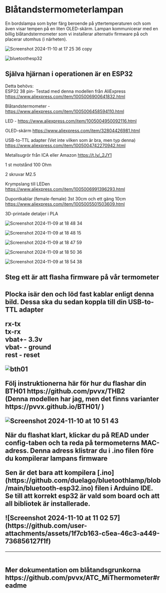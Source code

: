 # <h1>Blåtandstermometerlampan</h1>

En bordslampa som byter färg beroende på yttertemperaturen och som även visar tempen på en liten OLED-skärm.
Lampan kommunicerar med en billig blåtandstermometer som vi installerar alternativ firmware på och placerar utomhus (i närheten).

![Screenshot 2024-11-10 at 17 25 36 copy](https://github.com/user-attachments/assets/56b19ddc-1d22-4644-b5cb-de2b17a1d4d6)



![bluetoothesp32](https://github.com/user-attachments/assets/33bab323-7351-49cc-a0c5-6bc6c0fe055e)



<h2>Själva hjärnan i operationen är en ESP32</h2>

Detta behövs:<br>
ESP32 38 pin- Testad med denna modellen från AliExpress https://www.aliexpress.com/item/1005006900641832.html<p></p>
Blåtandstermometer - https://www.aliexpress.com/item/1005006458594110.html<p></p>
LED  - https://www.aliexpress.com/item/1005004950092116.html<p></p>
OLED-skärm https://www.aliexpress.com/item/32804426981.html<p></p>
USB-to-TTL adapter (Vet inte vilken som är bra, men typ denna) https://www.aliexpress.com/item/1005004742270942.html<p></p>
Metallsugrör från ICA eller Amazon https://t.ly/_2JY1<p></p>
1 st motstånd 100 Ohm<p></p>
2 skruvar M2.5 <p></p>
Krympslang till LEDen https://www.aliexpress.com/item/1005006991396293.html <p></p>
Dupontkablar (female-female) 3st 30cm  och ett gäng 10cm https://www.aliexpress.com/item/1005005501503609.html<p></p>

3D-printade detaljer i PLA<p></p>

![Screenshot 2024-11-09 at 18 48 34](https://github.com/user-attachments/assets/58aed1f7-5daf-4fa9-8259-60117b535dff)

![Screenshot 2024-11-09 at 18 48 15](https://github.com/user-attachments/assets/5eb7eb65-e5cb-4701-9203-0e4e120e31b3)

![Screenshot 2024-11-09 at 18 47 59](https://github.com/user-attachments/assets/badcc2b1-c37b-4668-998f-14636b6fe3af)

![Screenshot 2024-11-09 at 18 50 36](https://github.com/user-attachments/assets/3c1b2925-759c-4cb8-ba95-4a009e5b4c22)

![Screenshot 2024-11-09 at 18 54 38](https://github.com/user-attachments/assets/704f6198-a035-4996-8708-9e186b75ae49)


<h2>Steg ett är att flasha firmware på vår termometer<h2>
Plocka isär den och löd fast kablar enligt denna bild. Dessa ska du sedan koppla till din USB-to-TTL adapter<p></p>
rx-tx<br>
tx-rx<br>
vbat+- 3.3v<br>
vbat- - ground<br>
rest - reset<p></p>

![bth01](https://github.com/user-attachments/assets/803ec53a-a5db-4e93-a42c-f810dcf24239)
<p></p>
Följ instruktionerna här för hur du flashar din BTH01  https://github.com/pvvx/THB2 <br> (Denna modellen har jag, men det finns varianter https://pvvx.github.io/BTH01/ )<br>


![Screenshot 2024-11-10 at 10 51 43](https://github.com/user-attachments/assets/f4c2ec4e-3faa-4bb0-8a1c-c26970b5aea2)
<p></p>
När du flashat klart, klickar du på  READ under config-taben och ta reda på termometerns MAC-adress. Denna adress klistrar du i .ino filen före du kompilerar lampans firmware
<p></p>
Sen är det bara att kompilera [.ino](https://github.com/duelago/bluetoothlamp/blob/main/bluetooth-esp32.ino) filen i Arduino IDE. Se till att korrekt esp32 är vald som board och att all bibliotek är installerade.
<p></p>
![Screenshot 2024-11-10 at 11 02 57](https://github.com/user-attachments/assets/1f7cb163-c5ea-46c3-a449-736856127f1f)

-----
<br>
Mer dokumentation om blåtandsgrunkorna<br> 
https://github.com/pvvx/ATC_MiThermometer#readme
